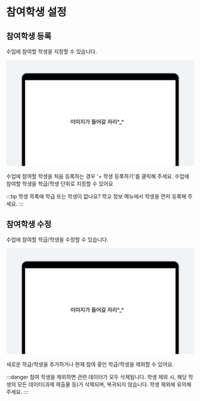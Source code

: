 # 참여학생 설정

## 참여학생 등록
수업에 참여할 학생을 지정할 수 있습니다.

![이미지](./img/example.png)
<p></p>
수업에 참여할 학생을 처음 등록하는 경우 '+ 학생 등록하기'를 클릭해 주세요.
수업에 참여할 학생을 학급/학생 단위로 지정할 수 있어요

:::tip 학생 목록에 학급 또는 학생이 없나요?
학교 정보 메뉴에서 학생을 먼저 등록해 주세요.
:::

## 참여학생 수정
수업에 참여할 학급/학생을 수정할 수 있습니다.

![이미지](./img/example.png)
<p></p>
새로운 학급/학생을 추가하거나 현재 참여 중인 학급/학생을 제외할 수 있어요.

:::danger 참여 학생을 제외하면 관련 데이터가 모두 삭제됩니다.
학생 제외 시, 해당 학생의 모든 데이터(과제 제출물 등)가 삭제되며, 복귀되지 않습니다.
학생 제외에 유의해 주세요.
:::